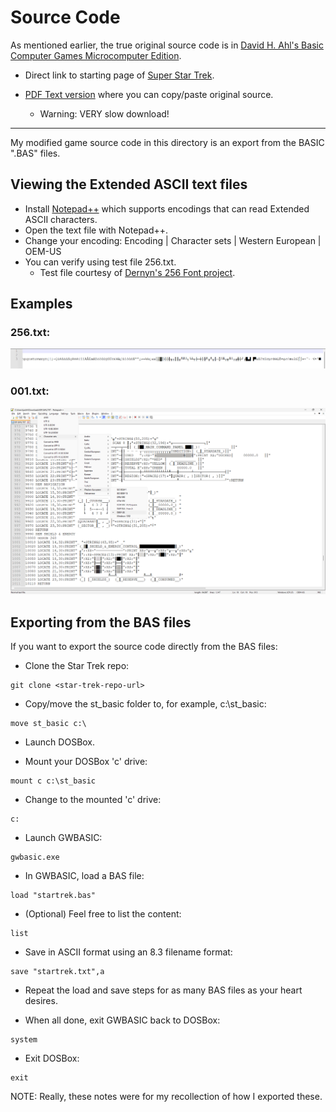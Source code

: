 # Source Code

As mentioned earlier, the true original source code is in [David
H. Ahl's Basic Computer Games Microcomputer
Edition](https://archive.org/details/basic-computer-games-microcomputer-edition_202207).

 - Direct link to starting page of [Super Star Trek](https://archive.org/details/basic-computer-games-microcomputer-edition_202207/page/157/mode/2up).

 - [PDF Text
    version](https://dn720001.ca.archive.org/0/items/basic-computer-games-microcomputer-edition_202207/Basic_Computer_Games_Microcomputer_Edition_text.pdf)
    where you can copy/paste original source.
    - Warning: VERY slow download!

---
My modified game source code in this directory is an export from the
BASIC ".BAS" files.

## Viewing the Extended ASCII text files

- Install [Notepad++](https://notepad-plus-plus.org/) which supports encodings that can read Extended ASCII characters.
- Open the text file with Notepad++.
- Change your encoding:
Encoding | Character sets | Western European | OEM-US
- You can verify using test file 256.txt.
  - Test file courtesy of [Dernyn's 256 Font project](https://github.com/dernyn/256).

## Examples

### 256.txt:
<img src="./Example_256.png" />

### 001.txt:
<img src="./Example.png" />


## Exporting from the BAS files

If you want to export the source code directly from the BAS files:

- Clone the Star Trek repo:
```
git clone <star-trek-repo-url>
```

- Copy/move the st_basic folder to, for example, c:\st_basic:
```
move st_basic c:\
```

- Launch DOSBox.

- Mount your DOSBox 'c' drive:
```
mount c c:\st_basic
```

- Change to the mounted 'c' drive:
```
c:
```

- Launch GWBASIC:
```
gwbasic.exe
```

- In GWBASIC, load a BAS file:
```
load "startrek.bas"
```

- (Optional) Feel free to list the content:
```
list
```

- Save in ASCII format using an 8.3 filename format:
```
save "startrek.txt",a
```

- Repeat the load and save steps for as many BAS files as your heart desires.

- When all done, exit GWBASIC back to DOSBox:
```
system
```

- Exit DOSBox:
```
exit
```

NOTE: Really, these notes were for my recollection of how I exported these.

